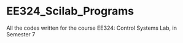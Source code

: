 # EE324_Scilab_Programs

All the codes written for the course EE324: Control Systems Lab, in Semester 7
